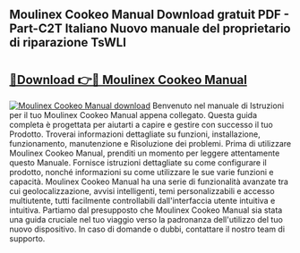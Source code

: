 ## Moulinex Cookeo Manual Download gratuit PDF - Part-C2T Italiano Nuovo manuale del proprietario di riparazione TsWLl

# <h2><a href="http://dfcq2l1.blite.top/?on=Moulinex+Cookeo+Manual">🔗Download 👉🔴 Moulinex Cookeo Manual</a></h2>

[![Moulinex Cookeo Manual download](https://i.imgur.com/lujVjoI.png)](http://dfcq2l1.blite.top/?on=Moulinex+Cookeo+Manual)
Benvenuto nel manuale di Istruzioni per il tuo Moulinex Cookeo Manual appena collegato. Questa guida completa è progettata per aiutarti a capire e gestire con successo il tuo Prodotto. Troverai informazioni dettagliate su funzioni, installazione, funzionamento, manutenzione e Risoluzione dei problemi. Prima di utilizzare Moulinex Cookeo Manual, prenditi un momento per leggere attentamente questo Manuale. Fornisce istruzioni dettagliate su come configurare il prodotto, nonché informazioni su come utilizzare le sue varie funzioni e capacità. Moulinex Cookeo Manual ha una serie di funzionalità avanzate tra cui geolocalizzazione, avvisi intelligenti, temi personalizzabili e accesso multiutente, tutti facilmente controllabili dall'interfaccia utente intuitiva e intuitiva. Partiamo dal presupposto che Moulinex Cookeo Manual sia stata una guida cruciale nel tuo viaggio verso la padronanza dell'utilizzo del tuo nuovo dispositivo. In caso di domande o dubbi, contattare il nostro team di supporto.
